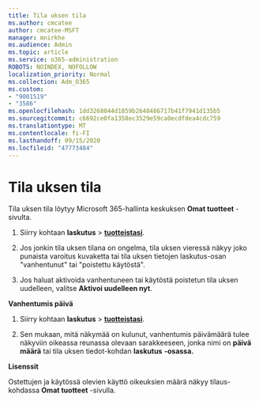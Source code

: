 ```yaml
---
title: Tila uksen tila
ms.author: cmcatee
author: cmcatee-MSFT
manager: mnirkhe
ms.audience: Admin
ms.topic: article
ms.service: o365-administration
ROBOTS: NOINDEX, NOFOLLOW
localization_priority: Normal
ms.collection: Adm_O365
ms.custom:
- "9001519"
- "3586"
ms.openlocfilehash: 1dd3268044d1859b2648486717b41f7941d135b5
ms.sourcegitcommit: c6692ce0fa1358ec3529e59ca0ecdfdea4cdc759
ms.translationtype: MT
ms.contentlocale: fi-FI
ms.lasthandoff: 09/15/2020
ms.locfileid: "47773484"
---
```

# <a name="subscription-status"></a>Tila uksen tila

Tila uksen tila löytyy Microsoft 365-hallinta keskuksen **Omat tuotteet** -sivulta.

1. Siirry kohtaan **laskutus**  >  **[tuotteistasi](https://go.microsoft.com/fwlink/p/?linkid=842054)**.

2. Jos jonkin tila uksen tilana on ongelma, tila uksen vieressä näkyy joko punaista varoitus kuvaketta tai tila uksen tietojen laskutus-osan "vanhentunut" tai "poistettu käytöstä".

3. Jos haluat aktivoida vanhentuneen tai käytöstä poistetun tila uksen uudelleen, valitse **Aktivoi uudelleen nyt**.

**Vanhentumis päivä**

1. Siirry kohtaan **laskutus**  >  **[tuotteistasi](https://go.microsoft.com/fwlink/p/?linkid=842054)**.

2. Sen mukaan, mitä näkymää on kulunut, vanhentumis päivämäärä tulee näkyviin oikeassa reunassa olevaan sarakkeeseen, jonka nimi on **päivä määrä** tai tila uksen tiedot-kohdan **laskutus** **-osassa.**

**Lisenssit**

Ostettujen ja käytössä olevien käyttö oikeuksien määrä näkyy tilaus-kohdassa **Omat tuotteet** -sivulla.

